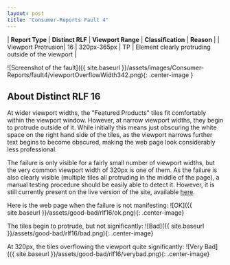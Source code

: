 ```yaml
---
layout: post
title: "Consumer-Reports Fault 4"
---
```

| **Report Type** | **Distinct RLF** | **Viewport Range** | **Classification** | **Reason** |
| Viewport Protrusion| 16 | 320px-365px | TP | Element clearly protruding outside of the viewport | 

![Screenshot of the fault]({{ site.baseurl }}/assets/images/Consumer-Reports/fault4/viewportOverflowWidth342.png){: .center-image }

## About Distinct RLF 16

At wider viewport widths, the "Featured Products" tiles fit comfortably within the viewport window. However, at narrow viewport widths, they begin to protrude outside of it. While initially this means just obscuring the white space on the right hand side of the tiles, as the viewport narrows further text begins to become obscured, making the web page look considerably less professional.

The failure is only visible for a fairly small number of viewport widths, but the very common viewport width of 320px is one of them. As the failure is also clearly visible (multiple tiles all protruding in the middle of the page), a manual testing procedure should be easily able to detect it. However, it is still currently present on the live version of the site, available [here](http://bugmenot.com/).

Here is the web page when the failure is not manifesting:
![OK]({{ site.baseurl }}/assets/good-bad/rlf16/ok.png){: .center-image}

The tiles begin to protrude, but not significantly:
![Bad]({{ site.baseurl }}/assets/good-bad/rlf16/bad.png){: .center-image}

At 320px, the tiles overflowing the viewport quite significantly:
![Very Bad]({{ site.baseurl }}/assets/good-bad/rlf16/verybad.png){: .center-image}

